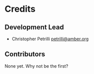 # Credits


## Development Lead

* Christopher Petrilli <petrilli@amber.org>

## Contributors

None yet. Why not be the first?